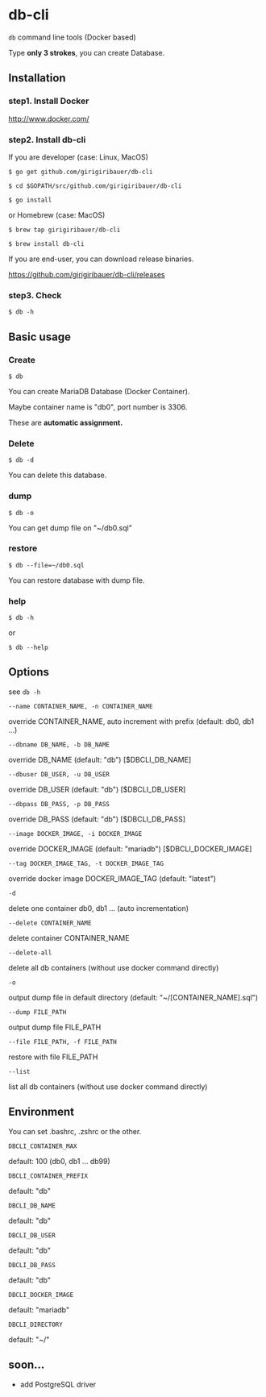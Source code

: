 # db-cli

`db` command line tools (Docker based)

Type **only 3 strokes**, you can create Database.



## Installation

### step1. Install Docker

<http://www.docker.com/>

### step2. Install db-cli

If you are developer (case: Linux, MacOS)

	$ go get github.com/girigiribauer/db-cli

	$ cd $GOPATH/src/github.com/girigiribauer/db-cli

	$ go install

or Homebrew (case: MacOS)

	$ brew tap girigiribauer/db-cli

	$ brew install db-cli

If you are end-user, you can download release binaries.

<https://github.com/girigiribauer/db-cli/releases>

### step3. Check

	$ db -h



## Basic usage

### Create

	$ db

You can create MariaDB Database (Docker Container).

Maybe container name is "db0", port number is 3306.

These are **automatic assignment.**

### Delete

	$ db -d

You can delete this database.

### dump

	$ db -o

You can get dump file on "~/db0.sql"

### restore

	$ db --file=~/db0.sql

You can restore database with dump file.

### help

	$ db -h

or

	$ db --help



## Options

see `db -h`

	--name CONTAINER_NAME, -n CONTAINER_NAME

override CONTAINER_NAME, auto increment with prefix (default: db0, db1 ...)

	--dbname DB_NAME, -b DB_NAME

override DB_NAME (default: "db") [$DBCLI_DB_NAME]

	--dbuser DB_USER, -u DB_USER

override DB_USER (default: "db") [$DBCLI_DB_USER]

	--dbpass DB_PASS, -p DB_PASS

override DB_PASS (default: "db") [$DBCLI_DB_PASS]

	--image DOCKER_IMAGE, -i DOCKER_IMAGE

override DOCKER_IMAGE (default: "mariadb") [$DBCLI_DOCKER_IMAGE]

	--tag DOCKER_IMAGE_TAG, -t DOCKER_IMAGE_TAG

override docker image DOCKER_IMAGE_TAG (default: "latest")

	-d

delete one container db0, db1 ... (auto incrementation)

	--delete CONTAINER_NAME

delete container CONTAINER_NAME

	--delete-all

delete all db containers (without use docker command directly)

	-o

output dump file in default directory (default: "~/[CONTAINER_NAME].sql")

	--dump FILE_PATH

output dump file FILE_PATH

	--file FILE_PATH, -f FILE_PATH

restore with file FILE_PATH

	--list

list all db containers (without use docker command directly)



## Environment

You can set .bashrc, .zshrc or the other.

	DBCLI_CONTAINER_MAX

default: 100 (db0, db1 ... db99)

	DBCLI_CONTAINER_PREFIX

default: "db"

	DBCLI_DB_NAME

default: "db"

	DBCLI_DB_USER

default: "db"

	DBCLI_DB_PASS

default: "db"

	DBCLI_DOCKER_IMAGE

default: "mariadb"

	DBCLI_DIRECTORY

default: "~/"



## soon...

* add PostgreSQL driver
